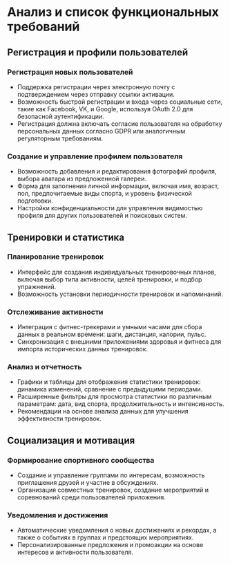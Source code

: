 # Анализ и список функциональных требований

## Регистрация и профили пользователей
### Регистрация новых пользователей
- Поддержка регистрации через электронную почту с подтверждением через отправку ссылки активации.
- Возможность быстрой регистрации и входа через социальные сети, такие как Facebook, VK, и Google, используя OAuth 2.0 для безопасной аутентификации.
- Регистрация должна включать согласие пользователя на обработку персональных данных согласно GDPR или аналогичным регуляторным требованиям.

### Создание и управление профилем пользователя
- Возможность добавления и редактирования фотографий профиля, выбора аватара из предложенной галереи.
- Форма для заполнения личной информации, включая имя, возраст, пол, предпочитаемые виды спорта, и уровень физической подготовки.
- Настройки конфиденциальности для управления видимостью профиля для других пользователей и поисковых систем.

## Тренировки и статистика
### Планирование тренировок
- Интерфейс для создания индивидуальных тренировочных планов, включая выбор типа активности, целей тренировки, и подбор упражнений.
- Возможность установки периодичности тренировок и напоминаний.

### Отслеживание активности
- Интеграция с фитнес-трекерами и умными часами для сбора данных в реальном времени: шаги, дистанция, калории, пульс.
- Синхронизация с внешними приложениями здоровья и фитнеса для импорта исторических данных тренировок.

### Анализ и отчетность
- Графики и таблицы для отображения статистики тренировок: динамика изменений, сравнение с предыдущими периодами.
- Расширенные фильтры для просмотра статистики по различным параметрам: дата, вид спорта, продолжительность и интенсивность.
- Рекомендации на основе анализа данных для улучшения эффективности тренировок.

## Социализация и мотивация
### Формирование спортивного сообщества
- Создание и управление группами по интересам, возможность приглашения друзей и участие в обсуждениях.
- Организация совместных тренировок, создание мероприятий и соревнований среди пользователей приложения.

### Уведомления и достижения
- Автоматические уведомления о новых достижениях и рекордах, а также о событиях в группах и предстоящих мероприятиях.
- Персонализированные предложения и промоакции на основе интересов и активности пользователя.

